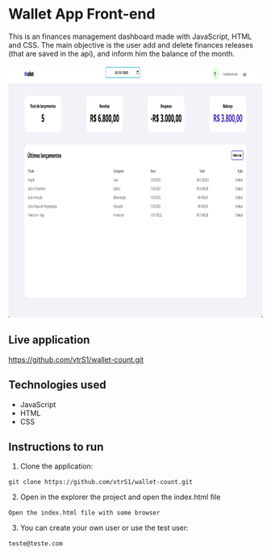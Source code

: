 # Wallet App Front-end

This is an finances management dashboard made with JavaScript, HTML and CSS.
The main objective is the user add and delete finances releases (that are saved in the api), and inform him the balance of the month.

<img alt="wallet-app-sample-image" src="https://github.com/vtrS1/wallet-count/blob/master/src/img/sample.png" height="500">

## Live application

https://github.com/vtrS1/wallet-count.git

## Technologies used

- JavaScript
- HTML
- CSS

## Instructions to run

1. Clone the application:

```
git clone https://github.com/vtrS1/wallet-count.git
```

2. Open in the explorer the project and open the index.html file

```
Open the index.html file with some browser
```

3. You can create your own user or use the test user:

```
teste@teste.com
```
